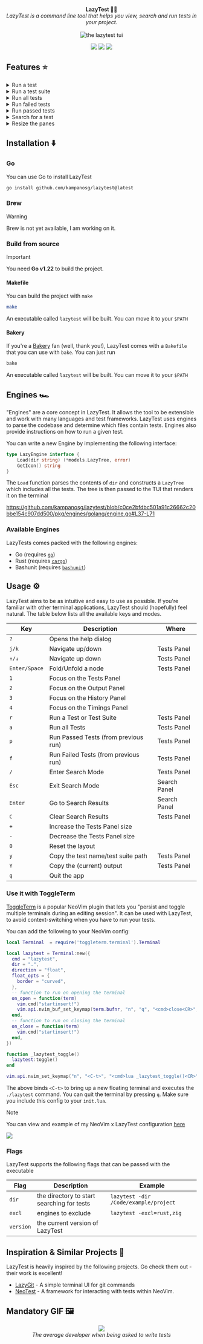 <p align="center">
  <b>LazyTest 🥱🧪</b>
  <br>
  <i>LazyTest is a command line tool that helps you view, search and run tests in your project.</i>
  <br />
  <br />
  <img alt="the lazytest tui" src="https://github.com/kampanosg/lazytest/assets/30287348/e8843e0e-c847-40a7-83d2-6e09231b121e">
</p>

<p align="center">
  <img src="https://img.shields.io/github/actions/workflow/status/kampanosg/lazytest/go.yml?style=for-the-badge&logo=go" />
  <img src="https://img.shields.io/github/actions/workflow/status/kampanosg/lazytest/sec.yml?style=for-the-badge&logo=go&label=Security" />
  <a href="https://goreportcard.com/report/github.com/kampanosg/lazytest" target="_blank">
    <img src="https://goreportcard.com/badge/github.com/kampanosg/lazytest?style=for-the-badge" />
  </a>
</p>

## Features ⭐

<details>
  <summary>Run a test</summary>

  <a href="https://asciinema.org/a/W4MXbeoTxGzyLjCCAgXjHDD2U?t=4" target="_blank"><img src="https://asciinema.org/a/W4MXbeoTxGzyLjCCAgXjHDD2U.svg" /></a>

</details>

<details>
  <summary>Run a test suite</summary>

  <a href="https://asciinema.org/a/yrAjoTbk6xNea0EP1imokWLA8?t=3" target="_blank"><img src="https://asciinema.org/a/yrAjoTbk6xNea0EP1imokWLA8.svg" /></a>

</details>

<details>
  <summary>Run all tests</summary>

  <a href="https://asciinema.org/a/xrvObScQMKAGbrwq1WO93znrl?t=2" target="_blank"><img src="https://asciinema.org/a/xrvObScQMKAGbrwq1WO93znrl.svg" /></a>

</details>

<details>
  <summary>Run failed tests</summary>

<a href="https://asciinema.org/a/uRx39aO9qbhwWQV2cYLCsZQYT?t=2" target="_blank"><img src="https://asciinema.org/a/uRx39aO9qbhwWQV2cYLCsZQYT.svg" /></a>

</details>

<details>
  <summary>Run passed tests</summary>

  <a href="https://asciinema.org/a/qkCh5I8DtiRpE9Trb5QQjFKkr?t=3.1" target="_blank"><img src="https://asciinema.org/a/qkCh5I8DtiRpE9Trb5QQjFKkr.svg" /></a>

</details>

<details>
  <summary>Search for a test</summary>

<a href="https://asciinema.org/a/wODn3nhYWeeqxvpUcUTH1KqgO?t=2" target="_blank"><img src="https://asciinema.org/a/wODn3nhYWeeqxvpUcUTH1KqgO.svg" /></a>

</details>

<details>
  <summary>Resize the panes</summary>

  Sometimes test names may exceed the size of the pane. Or you may need more space for the output text. Unfortunately, [tview](https://github.com/rivo/tview), the TUI library that LazyTest uses, does not support horizontal scrolling (and it's _probably_ [not](https://github.com/rivo/tview/issues/707#issuecomment-1991260955) going to be implemented any time soon).

  As an alternative, LazyTest panes can be resized with the `+` and `-` keys.

<a href="https://asciinema.org/a/Pj9sSFz9I2doITi3sQQkvgpgO?t=3.2" target="_blank"><img src="https://asciinema.org/a/Pj9sSFz9I2doITi3sQQkvgpgO.svg" /></a>
  
</details>

## Installation ⬇️

### Go

You can use Go to install LazyTest

```sh
go install github.com/kampanosg/lazytest@latest
```

### Brew

> [!WARNING]
> Brew is not yet available, I am working on it.

### Build from source

> [!IMPORTANT]
> You need **Go v1.22** to build the project.

#### Makefile

You can build the project with `make`

```sh
make
```

An executable called `lazytest` will be built. You can move it to your `$PATH`

#### Bakery

If you're a [Bakery](https://github.com/kampanosg/bakery) fan (well, thank you!), LazyTest comes with a `Bakefile` that you can use with `bake`. You can just run

```sh
bake
```

An executable called `lazytest` will be built. You can move it to your `$PATH`

## Engines 🏎️

"Engines" are a core concept in LazyTest. It allows the tool to be extensible and work with many languages and test frameworks. LazyTest uses engines to parse the codebase and determine which files contain tests. Engines also provide instructions on how to run a given test.

You can write a new Engine by implementing the following interface:

```go
type LazyEngine interface {
	Load(dir string) (*models.LazyTree, error)
	GetIcon() string
}
```

The `Load` function parses the contents of `dir` and constructs a `LazyTree` which includes all the tests. The tree is then passed to the TUI that renders it on the terminal

https://github.com/kampanosg/lazytest/blob/c0ce2bfdbc501a91c26662c20bbe154c907dd500/pkg/engines/golang/engine.go#L37-L71

### Available Engines

LazyTests comes packed with the following engines:

* Go (requires [`go`](https://go.dev/))
* Rust (requires [`cargo`](https://www.rust-lang.org/))
* Bashunit (requires [`bashunit`](https://bashunit.typeddevs.com/))

## Usage ⚙️

LazyTest aims to be as intuitive and easy to use as possible. If you're familiar with other terminal applications, LazyTest should (hopefully) feel natural. The table below lists all the available keys and modes.

| **Key**       | **Description**                      | **Where**    |
|---------------|--------------------------------------|--------------|
| `?`           | Opens the help dialog                |              |
| `j/k`         | Navigate up/down                     | Tests Panel  |
| `↑/↓`         | Navigate up down                     | Tests Panel  |
| `Enter/Space` | Fold/Unfold a node                   | Tests Panel  |
| `1`           | Focus on the Tests Panel             |              |
| `2`           | Focus on the Output Panel            |              |
| `3`           | Focus on the History Panel           |              |
| `4`           | Focus on the Timings Panel           |              |
| `r`           | Run a Test or Test Suite             | Tests Panel  |
| `a`           | Run all Tests                        | Tests Panel  |
| `p`           | Run Passed Tests (from previous run) | Tests Panel  |
| `f`           | Run Failed Tests (from previous run) | Tests Panel  |
| `/`           | Enter Search Mode                    | Tests Panel  |
| `Esc`         | Exit Search Mode                     | Search Panel |
| `Enter`       | Go to Search Results                 | Search Panel |
| `C`           | Clear Search Results                 | Tests Panel  |
| `+`           | Increase the Tests Panel size        |              |
| `-`           | Decrease the Tests Panel size        |              |
| `0`           | Reset the layout                     |              |
| `y`           | Copy the test name/test suite path   | Tests Panel  |
| `Y`           | Copy the (current) output            | Tests Panel  |
| `q`           | Quit the app                         |              |

### Use it with ToggleTerm

[ToggleTerm](https://github.com/akinsho/toggleterm.nvim) is a popular NeoVim plugin that lets you "persist and toggle multiple terminals during an editing session". It can be used with LazyTest, to avoid context-switching when you have to run your tests.

You can add the following to your NeoVim config:

```lua
local Terminal  = require('toggleterm.terminal').Terminal

local lazytest = Terminal:new({
  cmd = "lazytest",
  dir = ".",
  direction = "float",
  float_opts = {
    border = "curved",
  },
  -- function to run on opening the terminal
  on_open = function(term)
    vim.cmd("startinsert!")
    vim.api.nvim_buf_set_keymap(term.bufnr, "n", "q", "<cmd>close<CR>", {noremap = true, silent = true})
  end,
  -- function to run on closing the terminal
  on_close = function(term)
    vim.cmd("startinsert!")
  end,
})

function _lazytest_toggle()
  lazytest:toggle()
end

vim.api.nvim_set_keymap("n", "<C-t>", "<cmd>lua _lazytest_toggle()<CR>", {noremap = true, silent = true})
```

The above binds `<C-t>` to bring up a new floating terminal and executes the `./lazytest` command. You can quit the terminal by pressing `q`. Make sure you include this config to your `init.lua`. 

> [!NOTE]
> You can view and example of my NeoVim x LazyTest configuration [here](https://github.com/kampanosg/.dotfiles/commit/328dea4fe9f1b5f2cec13a188e7330bd11a2c0ed)

<a href="https://asciinema.org/a/tlLvhwKDe7ruyHPyLsc8aZzzg?t=3" target="_blank"><img src="https://asciinema.org/a/tlLvhwKDe7ruyHPyLsc8aZzzg.svg" /></a>

### Flags

LazyTest supports the following flags that can be passed with the executable

| **Flag**  | **Description**                            | **Example**                           |
|-----------|--------------------------------------------|---------------------------------------|
| `dir`     | the directory to start searching for tests | `lazytest -dir /Code/example/project` |
| `excl`    | engines to exclude                         | `lazytest -excl=rust,zig`             |
| `version` | the current version of LazyTest            |                                       |

## Inspiration & Similar Projects 💬

LazyTest is heavily inspired by the following projects. Go check them out - their work is excellent!

* [LazyGit](https://github.com/jesseduffield/lazygit) - A simple terminal UI for git commands
* [NeoTest](https://github.com/nvim-neotest/neotest) - A framework for interacting with tests within NeoVim.

## Mandatory GIF 🖼️

<p align="center">
  <img src="https://media.giphy.com/media/v1.Y2lkPTc5MGI3NjExMHk3eTA0Z3ZkdjV2dmh2anJjaW85N2F1OGl4d2F2bXFyeDl1OGpuYyZlcD12MV9pbnRlcm5hbF9naWZfYnlfaWQmY3Q9Zw/SV34NE5jEh4cM/giphy.gif" />
  <br />
  <i>The average developer when being asked to write tests</i>
</p>
